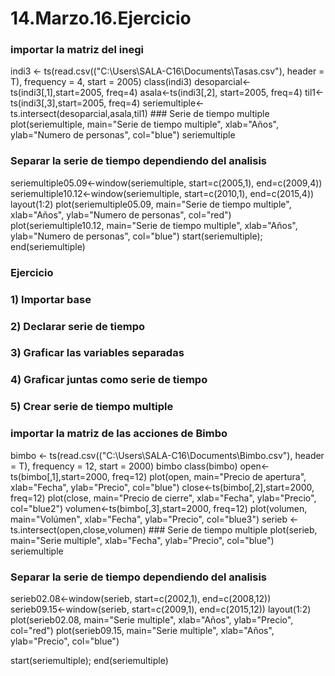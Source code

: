 # 14.Marzo.16.Ejercicio
### importar la matriz del inegi
indi3 <- ts(read.csv(("C:\\Users\\SALA-C16\\Documents\\Tasas.csv"), 
                     header = T), frequency = 4, start = 2005)
class(indi3)
desoparcial<-ts(indi3[,1],start=2005, freq=4)
asala<-ts(indi3[,2], start=2005, freq=4)
til1<-ts(indi3[,3],start=2005, freq=4)
seriemultiple<-ts.intersect(desoparcial,asala,til1) ### Serie de tiempo multiple
plot(seriemultiple, main="Serie de tiempo multiple", xlab="Años", ylab="Numero de personas",
     col="blue")
seriemultiple

### Separar la serie de tiempo dependiendo del analisis
seriemultiple05.09<-window(seriemultiple, start=c(2005,1), end=c(2009,4))
seriemultiple10.12<-window(seriemultiple, start=c(2010,1), end=c(2015,4))
layout(1:2)
plot(seriemultiple05.09, main="Serie de tiempo multiple", xlab="Años", ylab="Numero de personas",
     col="red")
plot(seriemultiple10.12, main="Serie de tiempo multiple", xlab="Años", ylab="Numero de personas",
     col="blue")
start(seriemultiple); end(seriemultiple)

### Ejercicio
### 1) Importar base
### 2) Declarar serie de tiempo
### 3) Graficar las variables separadas
### 4) Graficar juntas como serie de tiempo
### 5) Crear serie de tiempo multiple
### importar la matriz de las acciones de Bimbo
bimbo <- ts(read.csv(("C:\\Users\\SALA-C16\\Documents\\Bimbo.csv"), 
                     header = T), frequency = 12, start = 2000)
bimbo
class(bimbo)
open<-ts(bimbo[,1],start=2000, freq=12)
plot(open, main="Precio de apertura", xlab="Fecha", ylab="Precio",
       col="blue")
close<-ts(bimbo[,2],start=2000, freq=12)
plot(close, main="Precio de cierre", xlab="Fecha", ylab="Precio",
       col="blue2")
volumen<-ts(bimbo[,3],start=2000, freq=12)
plot(volumen, main="Volúmen", xlab="Fecha", ylab="Precio",
       col="blue3")
serieb <-ts.intersect(open,close,volumen) ### Serie de tiempo multiple
plot(serieb, main="Serie multiple", xlab="Fecha", ylab="Precio",
     col="blue")
seriemultiple

### Separar la serie de tiempo dependiendo del analisis
serieb02.08<-window(serieb, start=c(2002,1), end=c(2008,12))
serieb09.15<-window(serieb, start=c(2009,1), end=c(2015,12))
layout(1:2)
plot(serieb02.08, main="Serie multiple", xlab="Años", ylab="Precio",
     col="red")
plot(serieb09.15, main="Serie multiple", xlab="Años", ylab="Precio",
     col="blue")

start(seriemultiple); end(seriemultiple)
